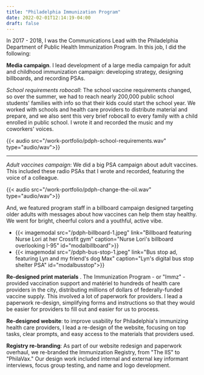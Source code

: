 ```yaml
---
title: "Philadelphia Immunization Program"
date: 2022-02-01T12:14:19-04:00
draft: false
---
```


In 2017 - 2018, I was the Communications Lead with the Philadelphia Department of Public Health Immunization Program. In this job, I did the following:

**Media campaign**. I lead development of a large media campaign for adult and childhood immunization campaign: developing strategy, designing billboards, and recording PSAs.

*School requirements robocall*: The school vaccine requirements changed, so over the summer, we had to reach nearly 200,000 public school students' families with info so that their kids could start the school year. We worked with schools and health care providers to distribute material and prepare, and we also sent this very brief robocall to every family with a child enrolled in public school. I wrote it and recorded the music and my coworkers' voices. 

{{< audio src="/work-portfolio/pdph-school-requirements.wav" type="audio/wav">}}

---

*Adult vaccines campaign*: We did a big PSA campaign about adult vaccines. This included these radio PSAs that I wrote and recorded, featuring the voice of a colleague. 

{{< audio src="/work-portfolio/pdph-change-the-oil.wav" type="audio/wav">}}

And, we featured program staff in a billboard campaign designed targeting older adults with messages about how vaccines can help them stay healthy. We went for bright, cheerful colors and a youthful, active vibe. 
- {{< imagemodal src="/pdph-billboard-1.jpeg" link="Billboard featuring Nurse Lori at her Crossfit gym" caption="Nurse Lori's billboard overlooking I-95" id="modalbillboard">}}
-  {{< imagemodal src="/pdph-bus-stop-1.jpeg" link="Bus stop ad, featuring Lyn and my friend's dog Max" caption="Lyn's digital bus stop shelter PSA" id="modalbusstop">}}


**Re-designed print materials** . The Immunization Program - or "Immz" - provided vaccination support and matériel to hundreds of health care providers in the city, distributing millions of dollars of federally-funded vaccine supply. This involved a lot of paperwork for providers. I lead a paperwork re-design, simplifying forms and instructions so that they would be easier for providers to fill out and easier for us to process.

**Re-designed website**: to improve usability for Philadelphia's immunizing health care providers, I lead a re-design of the website, focusing on top tasks, clear prompts, and easy access to the materials that providers used.  

**Registry re-branding**: As part of our website redesign and paperwork overhaul, we re-branded the Immunization Registry, from "The IIS" to "PhilaVax." Our design work included internal and external key informant interviews, focus group testing, and name and logo development. 